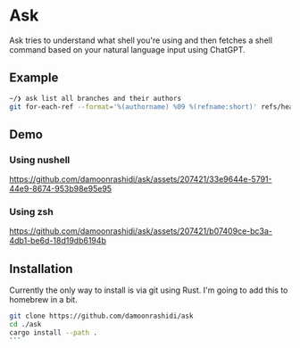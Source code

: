 # Ask

Ask tries to understand what shell you're using and then fetches a shell command based on your natural language input using ChatGPT.

## Example

```bash
~/❯ ask list all branches and their authors
git for-each-ref --format='%(authorname) %09 %(refname:short)' refs/heads/
```

## Demo

### Using nushell


https://github.com/damoonrashidi/ask/assets/207421/33e9644e-5791-44e9-8674-953b98e95e95

### Using zsh

https://github.com/damoonrashidi/ask/assets/207421/b07409ce-bc3a-4db1-be6d-18d19db6194b



## Installation

Currently the only way to install is via git using Rust. I'm going to add this to homebrew in a bit.

````bash
git clone https://github.com/damoonrashidi/ask
cd ./ask
cargo install --path .
```
